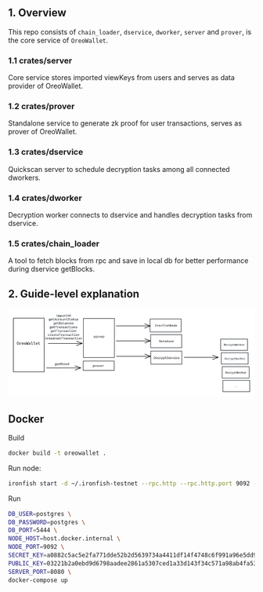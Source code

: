 ## 1. Overview

This repo consists of `chain_loader`, `dservice`, `dworker`, `server` and `prover`, is the core service of `OreoWallet`.

### 1.1 crates/server
Core service stores imported viewKeys from users and serves as data provider of OreoWallet.

### 1.2 crates/prover
Standalone service to generate zk proof for user transactions, serves as prover of OreoWallet.

### 1.3 crates/dservice
Quickscan server to schedule decryption tasks among all connected dworkers.

### 1.4 crates/dworker
Decryption worker connects to dservice and handles decryption tasks from dservice.

### 1.5 crates/chain_loader
A tool to fetch blocks from rpc and save in local db for better performance during dservice getBlocks.

## 2. Guide-level explanation

![basic arch](assets/arch_v2.png)

## Docker

Build

```bash
docker build -t oreowallet .
```

Run node:

```bash
ironfish start -d ~/.ironfish-testnet --rpc.http --rpc.http.port 9092 --rpc.http.host 0.0.0.0
```

Run

```bash
DB_USER=postgres \
DB_PASSWORD=postgres \
DB_PORT=5444 \
NODE_HOST=host.docker.internal \
NODE_PORT=9092 \
SECRET_KEY=a0882c5ac5e2fa771dde52b2d5639734a4411df14f4748c6f991a96e5dd9f997 \
PUBLIC_KEY=03221b2a0ebd9d6798aadee2861a5307ced1a33d143f34c571a98ab4fa534b7d3e \
SERVER_PORT=8080 \
docker-compose up
```

